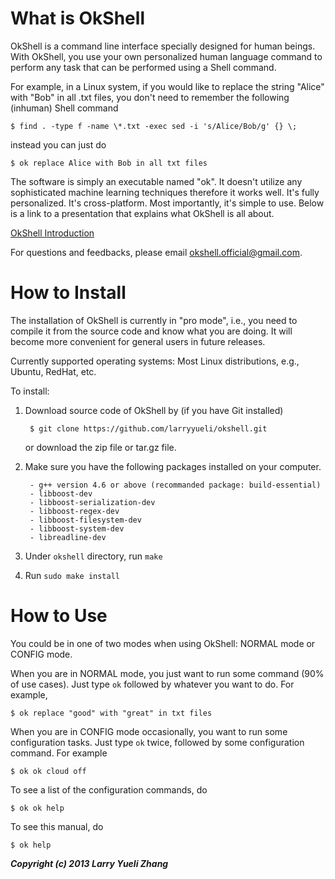 What is OkShell
===============

OkShell is a command line interface specially designed for human beings. With
OkShell, you use your own personalized human language command to perform any
task that can be performed using a Shell command.

For example, in a Linux system, if you would like to replace the string "Alice"
with "Bob" in all .txt files, you don't need to remember the following
(inhuman) Shell command

    $ find . -type f -name \*.txt -exec sed -i 's/Alice/Bob/g' {} \;

instead you can just do

    $ ok replace Alice with Bob in all txt files

The software is simply an executable named "ok". It doesn't utilize any
sophisticated machine learning techniques therefore it works well. It's fully
personalized. It's cross-platform. Most importantly, it's simple to use. Below
is a link to a presentation that explains what OkShell is all about.

[OkShell Introduction](https://docs.google.com/presentation/d/1HG6YCgUMHHSWAYLbdabj1I1z9pmOVZQp5VvIinCIlXA/pub?start=false&loop=false&delayms=3000)

For questions and feedbacks, please email <okshell.official@gmail.com>.


How to Install
==============

The installation of OkShell is currently in "pro mode", i.e., you need to
compile it from the source code and know what you are doing. It will become
more convenient for general users in future releases.

Currently supported operating systems: Most Linux distributions, e.g., Ubuntu,
RedHat, etc.

To install:

1. Download source code of OkShell by (if you have Git installed)

		$ git clone https://github.com/larryyueli/okshell.git

	or download the zip file or tar.gz file.

2. Make sure you have the following packages installed on your computer.

		- g++ version 4.6 or above (recommanded package: build-essential)
		- libboost-dev
		- libboost-serialization-dev
		- libboost-regex-dev
		- libboost-filesystem-dev
		- libboost-system-dev
		- libreadline-dev

3. Under `okshell` directory, run `make`

4. Run `sudo make install`


How to Use
==========

You could be in one of two modes when using OkShell: NORMAL mode or CONFIG
mode. 

When you are in NORMAL mode, you just want to run some command (90% of use
cases). Just type `ok` followed by whatever you want to do. For example,

    $ ok replace "good" with "great" in txt files

When you are in CONFIG mode occasionally, you want to run some configuration
tasks. Just type `ok` twice, followed by some configuration command. For
example

    $ ok ok cloud off

To see a list of the configuration commands, do 

    $ ok ok help

To see this manual, do 

    $ ok help


___Copyright (c) 2013 Larry Yueli Zhang___


